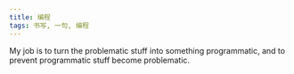 ```yaml
---
title: 编程
tags: 书写, 一句, 编程
---
```



My job is to turn the problematic stuff into something programmatic, and to prevent programmatic stuff become problematic.

